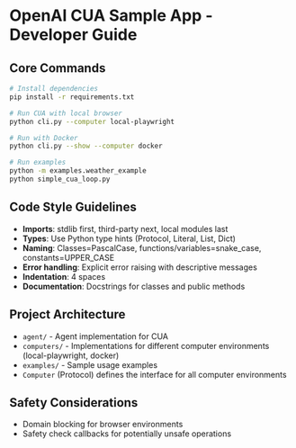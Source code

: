 # OpenAI CUA Sample App - Developer Guide

## Core Commands
```bash
# Install dependencies
pip install -r requirements.txt

# Run CUA with local browser
python cli.py --computer local-playwright

# Run with Docker
python cli.py --show --computer docker

# Run examples
python -m examples.weather_example
python simple_cua_loop.py
```

## Code Style Guidelines
- **Imports**: stdlib first, third-party next, local modules last
- **Types**: Use Python type hints (Protocol, Literal, List, Dict)
- **Naming**: Classes=PascalCase, functions/variables=snake_case, constants=UPPER_CASE
- **Error handling**: Explicit error raising with descriptive messages
- **Indentation**: 4 spaces
- **Documentation**: Docstrings for classes and public methods

## Project Architecture
- `agent/` - Agent implementation for CUA
- `computers/` - Implementations for different computer environments (local-playwright, docker)
- `examples/` - Sample usage examples
- `Computer` (Protocol) defines the interface for all computer environments

## Safety Considerations
- Domain blocking for browser environments
- Safety check callbacks for potentially unsafe operations